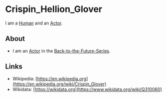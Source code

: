 # Crispin_Hellion_Glover

I am a [Human](40000001.md) and an [Actor](202000010.md).

## About

- I am an [Actor](202000010.md) in the [Back-to-the-Future-Series](200040005.md).

## Links

- Wikipedia: [https://en.wikipedia.org](https://en.wikipedia.org/wiki/Crispin_Glover)
- Wikidata: [https://wikidata.org](https://www.wikidata.org/wiki/Q310060)
